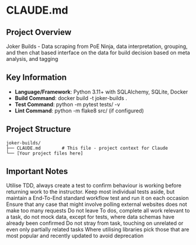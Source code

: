 # CLAUDE.md

## Project Overview

Joker Builds - Data scraping from PoE Ninja, data interpretation, grouping, and then chat based interface on the data for build decision based on meta analysis, and tagging

## Key Information

- **Language/Framework**: Python 3.11+ with SQLAlchemy, SQLite, Docker
- **Build Command**: docker build -t joker-builds .
- **Test Command**: python -m pytest tests/ -v
- **Lint Command**: python -m flake8 src/ (if configured)

## Project Structure

```
joker-builds/
├── CLAUDE.md        # This file - project context for Claude
└── [Your project files here]
```

## Important Notes

Utilise TDD, always create a test to confirm behaviour is working before returning work to the instructor. 
Keep most individual tests aside, but maintain a End-To-End standard workflow test and run it on each occasion
Ensure that any case that might involve polling external websites does not make too many requests
Do not leave To dos, complete all work relevant to a task, do not mock data, except for tests, where data schemas have already been confirmed
Do not stray from task, touching on unrelated or even only partially related tasks
Where utilising libraries pick those that are most popular and recently updated to avoid deprecation